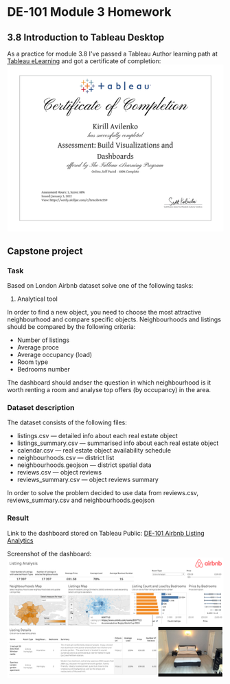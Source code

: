 # DE-101 Module 3 Homework

## 3.8 Introduction to Tableau Desktop

As a practice for module 3.8 I've passed a Tableau Author learning path at [Tableau eLearning](https://elearning.tableau.com) and got a certificate of completion:
![](./images/Tableau%20Author%20Certificate.jpeg)


## Capstone project

### Task

Based on London Airbnb dataset solve one of the following tasks:

1. Analytical tool

In order to find a new object, you need to choose the most attractive neighbourhood and compare specific objects. Neighbourhoods and listings should be compared by the following criteria:

- Number of listings
- Average proce
- Average occupancy (load)
- Room type
- Bedrooms number

The dashboard should andser the question in which neighbourhood is it worth renting a room and analyse top offers (by occupancy) in the area.

### Dataset description

The dataset consists of the following files:

- listings.csv — detailed info about each real estate object
- listings_summary.csv — summarised info about each real estate object
- calendar.csv — real estate object availability schedule
- neighbourhoods.csv — district list
- neighbourhoods.geojson — district spatial data
- reviews.csv — object reviews
- reviews_summary.csv — object reviews summary

In order to solve the problem decided to use data from reviews.csv, reviews_summary.csv and neighbourhoods.geojson

### Result

Link to the dashboard stored on Tableau Public: [DE-101 Airbnb Listing Analytics](https://public.tableau.com/app/profile/kirill.avilenko8209/viz/DE-101AirbnbListingsAnalysis/ListingAnalysis)

Screenshot of the dashboard:
![](./images/dashboard.png)


